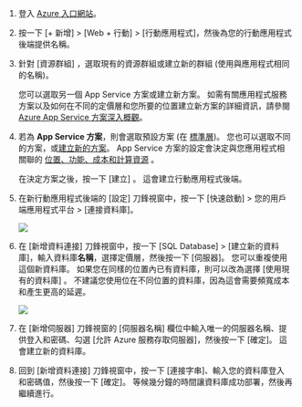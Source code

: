 1. 登入 [Azure 入口網站]。
2. 按一下 [+ 新增]  >  [Web + 行動]  >  [行動應用程式]，然後為您的行動應用程式後端提供名稱。
3. 針對 [資源群組] ，選取現有的資源群組或建立新的群組 (使用與應用程式相同的名稱)。 
   
    您可以選取另一個 App Service 方案或建立新方案。 如需有關應用程式服務方案以及如何在不同的定價層和您所要的位置建立新方案的詳細資訊，請參閱 [Azure App Service 方案深入概觀](../articles/app-service/azure-web-sites-web-hosting-plans-in-depth-overview.md)。
4. 若為 **App Service 方案**，則會選取預設方案 (在 [標準層](https://azure.microsoft.com/pricing/details/app-service/))。 您也可以選取不同的方案，或[建立新的方案](../articles/app-service/azure-web-sites-web-hosting-plans-in-depth-overview.md#create-an-app-service-plan)。 App Service 方案的設定會決定與您應用程式相關聯的 [位置、功能、成本和計算資源](https://azure.microsoft.com/pricing/details/app-service/) 。 
   
    在決定方案之後，按一下 [建立] 。 這會建立行動應用程式後端。 
5. 在新行動應用程式後端的 [設定] 刀鋒視窗中，按一下 [快速啟動] > 您的用戶端應用程式平台 > [連接資料庫]。 
   
    ![](./media/app-service-mobile-dotnet-backend-create-new-service/dotnet-backend-create-data-connection.png)
6. 在 [新增資料連接] 刀鋒視窗中，按一下 [SQL Database]  >  [建立新的資料庫]，輸入資料庫**名稱**，選擇定價層，然後按一下 [伺服器]。  您可以重複使用這個新資料庫。 如果您在同樣的位置內已有資料庫，則可以改為選擇 [使用現有的資料庫] 。 不建議您使用位在不同位置的資料庫，因為這會需要頻寬成本和產生更高的延遲。
   
    ![](./media/app-service-mobile-dotnet-backend-create-new-service/dotnet-backend-create-db.png)
7. 在 [新增伺服器] 刀鋒視窗的 [伺服器名稱] 欄位中輸入唯一的伺服器名稱、提供登入和密碼、勾選 [允許 Azure 服務存取伺服器]，然後按一下 [確定]。 這會建立新的資料庫。
8. 回到 [新增資料連接] 刀鋒視窗中，按一下 [連接字串]、輸入您的資料庫登入和密碼值，然後按一下 [確定]。 等候幾分鐘的時間讓資料庫成功部署，然後再繼續進行。

<!-- URLs. -->
[Azure 入口網站]: https://portal.azure.com/
